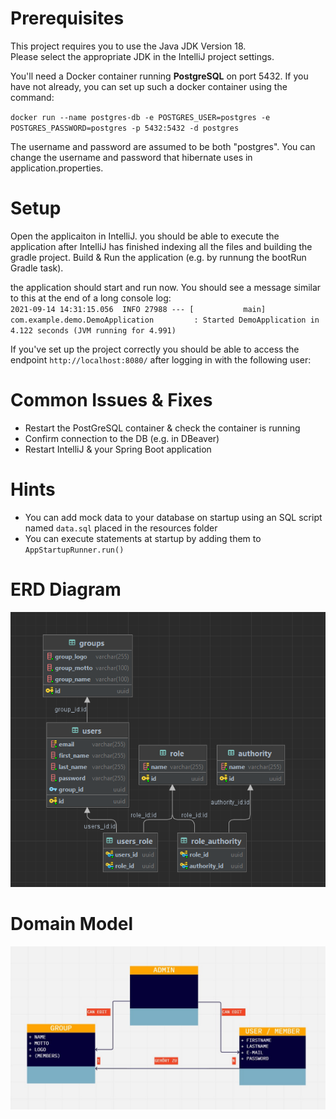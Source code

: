 # Prerequisites
This project requires you to use the Java JDK Version 18. \
Please select the appropriate JDK in the IntelliJ project settings.

You'll need a Docker container running **PostgreSQL** on port 5432. 
If you have not already, you can set up such a docker container using the command:

`docker run --name postgres-db -e POSTGRES_USER=postgres -e POSTGRES_PASSWORD=postgres -p 5432:5432 -d postgres`

The username and password are assumed to be both "postgres". 
You can change the username and password that hibernate uses in application.properties.




# Setup
Open the applicaiton in IntelliJ. you should be able to execute the application after IntelliJ has finished indexing all the files and building the gradle project.
Build & Run the application (e.g. by runnung the bootRun Gradle task).

the application should start and run now. You should see a message similar to this at the end of a long console log:\
`2021-09-14 14:31:15.056  INFO 27988 --- [           main] com.example.demo.DemoApplication         : Started DemoApplication in 4.122 seconds (JVM running for 4.991)`


If you've set up the project correctly you should be able to access the endpoint `http://localhost:8080/` after logging in with the following user:




# Common Issues & Fixes
* Restart the PostGreSQL container & check the container is running
*	Confirm connection to the DB (e.g. in DBeaver)
*	Restart IntelliJ & your Spring Boot application


# Hints

* You can add mock data to your database on startup using an SQL script named `data.sql` placed in the resources folder
* You can execute statements at startup by adding them to `AppStartupRunner.run()`

# ERD Diagram
<img src="IMG/ERD.png" alt="ERD-Diagram"> 


# Domain Model
<img src="IMG/Domänenmodell.jpg" alt="Domain-Model">







